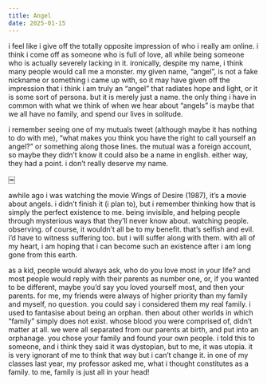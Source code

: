 ```yaml
---
title: Angel
date: 2025-01-15
---
```

i feel like i give off the totally opposite impression of who i really am online. i think i come off as someone who is full of love, all while being someone who is actually severely lacking in it. ironically, despite my name, i think many people would call me a monster. my given name, “angel”, is not a fake nickname or something i came up with, so it may have given off the impression that i think i am truly an “angel” that radiates hope and light, or it is some sort of persona. but it is merely just a name. the only thing i have in common with what we think of when we hear about “angels” is maybe that we all have no family, and spend our lives in solitude. 

i remember seeing one of my mutuals tweet (although maybe it has nothing to do with me), “what makes you think you have the right to call yourself an angel?” or something along those lines. the mutual was a foreign account, so maybe they didn’t know it could also be a name in english. either way, they had a point. i don’t really deserve my name. 
   
￼

awhile ago i was watching the movie Wings of Desire (1987), it’s a movie about angels. i didn’t finish it (i plan to), but i remember thinking how that is simply the perfect existence to me. being invisible, and helping people through mysterious ways that they’ll never know about. watching people. observing. of course, it wouldn’t all be to my benefit. that’s selfish and evil. i’d have to witness suffering too. but i will suffer along with them. with all of my heart, i am hoping that i can become such an existence after i am long gone from this earth. 

as a kid, people would always ask, who do you love most in your life? and most people would reply with their parents as number one, or, if you wanted to be different, maybe you’d say you loved yourself most, and then your parents. for me, my friends were always of higher priority than my family and myself, no question. you could say i considered them my real family.
i used to fantasise about being an orphan. then about other worlds in which “family” simply does not exist. whose blood you were comprised of, didn’t matter at all. we were all separated from our parents at birth, and put into an orphanage. you chose your family and found your own people. i told this to someone, and i think they said it was dystopian, but to me, it was utopia. it is very ignorant of me to think that way but i can’t change it. in one of my classes last year, my professor asked me, what i thought constitutes as a family. to me, family is just all in your head! 
